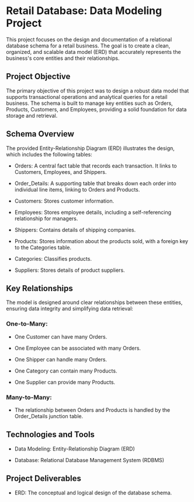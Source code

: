 # Retail Database: Data Modeling Project
This project focuses on the design and documentation of a relational database schema for a retail business. The goal is to create a clean, organized, and scalable data model (ERD) that accurately represents the business's core entities and their relationships.

## Project Objective
The primary objective of this project was to design a robust data model that supports transactional operations and analytical queries for a retail business. The schema is built to manage key entities such as Orders, Products, Customers, and Employees, providing a solid foundation for data storage and retrieval.

## Schema Overview
The provided Entity-Relationship Diagram (ERD) illustrates the design, which includes the following tables:

- Orders: A central fact table that records each transaction. It links to Customers, Employees, and Shippers.

- Order_Details: A supporting table that breaks down each order into individual line items, linking to Orders and Products.

- Customers: Stores customer information.

- Employees: Stores employee details, including a self-referencing relationship for managers.

- Shippers: Contains details of shipping companies.

- Products: Stores information about the products sold, with a foreign key to the Categories table.

- Categories: Classifies products.

- Suppliers: Stores details of product suppliers.

## Key Relationships
The model is designed around clear relationships between these entities, ensuring data integrity and simplifying data retrieval:

### One-to-Many:

- One Customer can have many Orders.

- One Employee can be associated with many Orders.

- One Shipper can handle many Orders.

- One Category can contain many Products.

- One Supplier can provide many Products.

### Many-to-Many:

- The relationship between Orders and Products is handled by the Order_Details junction table.

## Technologies and Tools
- Data Modeling: Entity-Relationship Diagram (ERD)

- Database: Relational Database Management System (RDBMS)

## Project Deliverables
- ERD: The conceptual and logical design of the database schema.
